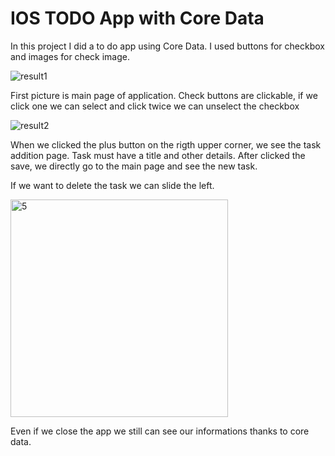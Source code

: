 # IOS TODO App with Core Data 

In this project I did a to do app using Core Data. I used buttons for checkbox and images for check image.

![result1](https://user-images.githubusercontent.com/44964158/146677875-a799b11b-9ddc-487f-b495-446bdf90f780.jpg)

First picture is main page of application. Check buttons are clickable, if we click one we can select and click twice we can unselect the checkbox

![result2](https://user-images.githubusercontent.com/44964158/146677907-877e10f8-e9f4-4b88-b805-9602406d4bbb.jpg)

When we clicked the plus button on the rigth upper corner, we see the task addition page. Task must have a title and other details. After clicked the save, we directly go to the main page and see the new task.

If we want to delete the task we can slide the left.

<img width="348" alt="5" src="https://user-images.githubusercontent.com/44964158/146678019-509a2b83-50d8-4011-ae22-3ba4ff1b0877.png">

Even if we close the app we still can see our informations thanks to core data.
